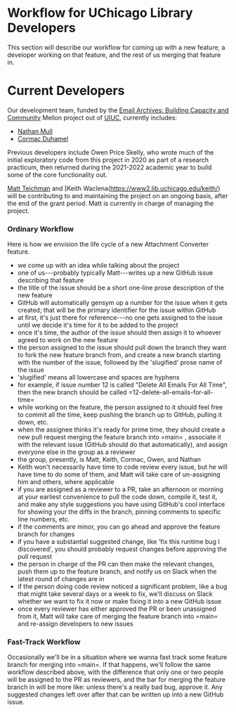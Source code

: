 # Workflow for UChicago Library Developers

This section will describe our workflow for coming up with a new
feature, a developer working on that feature, and the rest of us
merging that feature in.

# Current Developers

Our development team, funded by the [Email Archives: Building Capacity
and Community](https://emailarchivesgrant.library.illinois.edu/)
Mellon project out of [UIUC](https://www.library.illinois.edu/),
currently includes:

- [Nathan Mull](https://github.com/nmmull)
- [Cormac Duhamel](https://github.com/cormacd9818)

Previous developers include Owen Price Skelly, who wrote much of the
initial exploratory code from this project in 2020 as part of a
research practicum, then returned during the 2021-2022 academic year
to build some of the core functionality out.

[Matt Teichman](https://elucidations.vercel.app/) and
[Keith Waclena(https://www2.lib.uchicago.edu/keith/) will be
contributing to and maintaining the project on an ongoing basis, after
the end of the grant period.  Matt is currently in charge of managing
the project.

### Ordinary Workflow

Here is how we envision the life cycle of a new Attachment Converter
feature.

- we come up with an idea while talking about the project
- one of us---probably typically Matt---writes up a new GitHub issue
  describing that feature
- the title of the issue should be a short one-line prose description
  of the new feature
- GitHub will automatically gensym up a number for the issue when it
  gets created; that will be the primary identifier for the issue
  within GitHub
- at first, it's just there for reference---no one gets assigned to
  the issue until we decide it's time for it to be added to the
  project
- once it's time, the author of the issue should then assign it to
  whoever agreed to work on the new feature
- the person assigned to the issue should pull down the branch they
  want to fork the new feature branch from, and create a new branch
  starting with the number of the issue, followed by the 'slugified'
  prose name of the issue
- 'slugified' means all lowercase and spaces are hyphens
- for example, if issue number 12 is called "Delete All Emails For All
  Time", then the new branch should be called
  =12-delete-all-emails-for-all-time=
- while working on the feature, the person assigned to it should feel
  free to commit all the time, keep pushing the branch up to GitHub,
  pulling it down, etc.
- when the assignee thinks it's ready for prime time, they should
  create a new pull request merging the feature branch into =main= ,
  associate it with the relevant issue (GitHub should do that
  automatically), and assign everyone else in the group as a reviewer
- the group, presently, is Matt, Keith, Cormac, Owen, and Nathan
- Keith won't necessarily have time to code review every issue, but he
  will have time to do some of them, and Matt will take care of
  un-assigning him and others, where applicable
- if you are assigned as a reviewer to a PR, take an afternoon or
  morning at your earliest convenience to pull the code down, compile
  it, test it, and make any style suggestions you have using GitHub's
  cool interface for showing your the diffs in the branch, pinning
  comments to specific line numbers, etc.
- if the comments are minor, you can go ahead and approve the feature
  branch for changes
- if you have a substantial suggested change, like 'fix this runtime
  bug I discovered', you should probably request changes before
  approving the pull request
- the person in charge of the PR can then make the relevant changes,
  push them up to the feature branch, and notify us on Slack when the
  latest round of changes are in
- if the person doing code review noticed a significant problem, like
  a bug that might take several days or a week to fix, we'll discuss
  on Slack whether we want to fix it now or make fixing it into a new
  GitHub issue
- once every reviewer has either approved the PR or been unassigned
  from it, Matt will take care of merging the feature branch into
  =main= and re-assign developers to new issues


### Fast-Track Workflow

Occasionally we'll be in a situation where we wanna fast track some
feature branch for merging into =main=.  If that happens, we'll follow
the same workflow described above, with the difference that only one
or two people will be assigned to the PR as reviewers, and the bar for
merging the feature branch in will be more like: unless there's a
really bad bug, approve it.  Any suggested changes left over after
that can be written up into a new GitHub issue.
